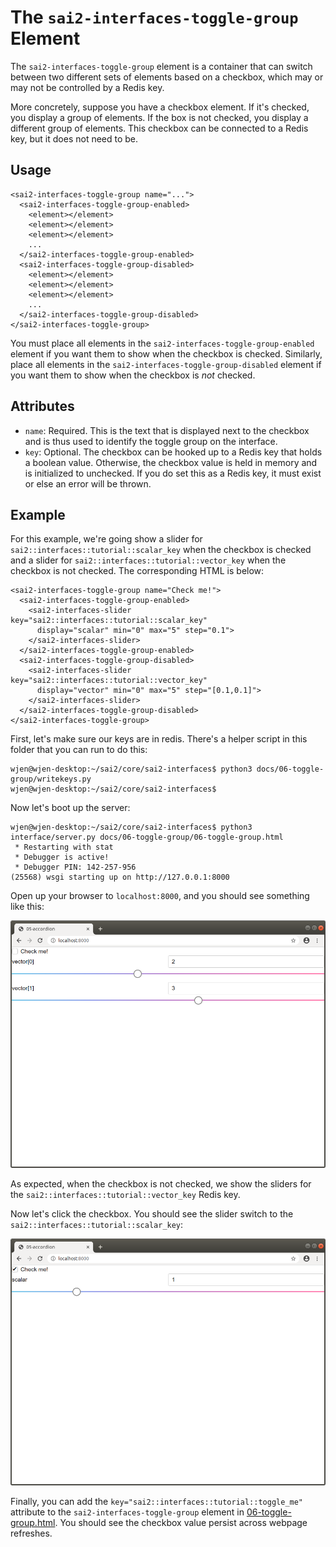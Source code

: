 The `sai2-interfaces-toggle-group` Element
==========================================
The `sai2-interfaces-toggle-group` element is a container that can switch
between two different sets of elements based on a checkbox, which may or may not be controlled by a Redis key.

More concretely, suppose you have a checkbox element. If it's checked, you 
display a group of elements. If the box is not checked, you display a different 
group of elements. This checkbox can be connected to a Redis key, but it does 
not need to be.

## Usage
```
<sai2-interfaces-toggle-group name="...">
  <sai2-interfaces-toggle-group-enabled>
    <element></element>
    <element></element>
    <element></element>
    ...
  </sai2-interfaces-toggle-group-enabled>
  <sai2-interfaces-toggle-group-disabled>
    <element></element>
    <element></element>
    <element></element>
    ...
  </sai2-interfaces-toggle-group-disabled>
</sai2-interfaces-toggle-group>
```

You must place all elements in the `sai2-interfaces-toggle-group-enabled` 
element if you want them to show when the checkbox is checked. Similarly, place 
all elements in the `sai2-interfaces-toggle-group-disabled` element if you want 
them to show when the checkbox is *not* checked.

## Attributes
* `name`: Required. This is the text that is displayed next to the checkbox and 
is thus used to identify the toggle group on the interface.
* `key`: Optional. The checkbox can be hooked up to a Redis key that holds a 
boolean value. Otherwise, the checkbox value is held in memory and is 
initialized to unchecked. If you do set this as a Redis key, it must exist or 
else an error will be thrown.

## Example
For this example, we're going show a slider for 
`sai2::interfaces::tutorial::scalar_key` when the checkbox is checked and a 
slider for `sai2::interfaces::tutorial::vector_key` when the checkbox is not 
checked. The corresponding HTML is below:
```
<sai2-interfaces-toggle-group name="Check me!">
  <sai2-interfaces-toggle-group-enabled>
    <sai2-interfaces-slider key="sai2::interfaces::tutorial::scalar_key" 
      display="scalar" min="0" max="5" step="0.1">
    </sai2-interfaces-slider>
  </sai2-interfaces-toggle-group-enabled>
  <sai2-interfaces-toggle-group-disabled>
    <sai2-interfaces-slider key="sai2::interfaces::tutorial::vector_key" 
      display="vector" min="0" max="5" step="[0.1,0.1]">
    </sai2-interfaces-slider>
  </sai2-interfaces-toggle-group-disabled>
</sai2-interfaces-toggle-group>
```

First, let's make sure our keys are in redis. There's a helper script in this 
folder that you can run to do this:
```
wjen@wjen-desktop:~/sai2/core/sai2-interfaces$ python3 docs/06-toggle-group/writekeys.py 
wjen@wjen-desktop:~/sai2/core/sai2-interfaces$ 
```

Now let's boot up the server:
```
wjen@wjen-desktop:~/sai2/core/sai2-interfaces$ python3 interface/server.py docs/06-toggle-group/06-toggle-group.html 
 * Restarting with stat
 * Debugger is active!
 * Debugger PIN: 142-257-956
(25568) wsgi starting up on http://127.0.0.1:8000
```

Open up your browser to `localhost:8000`, and you should see something like 
this:

![toggle group initial](./toggle-group-initial.png)

As expected, when the checkbox is not checked, we show the sliders for the 
`sai2::interfaces::tutorial::vector_key` Redis key. 

Now let's click the checkbox. You should see the slider switch to the 
`sai2::interfaces::tutorial::scalar_key`:

![toggle group checked](./toggle-group-toggled.png)

Finally, you can add the `key="sai2::interfaces::tutorial::toggle_me"` attribute
to the `sai2-interfaces-toggle-group` element in 
[06-toggle-group.html](./06-toggle-group.html). You should see the checkbox 
value persist across webpage refreshes.
